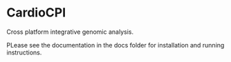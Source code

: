 CardioCPI
=========

Cross platform integrative genomic analysis.

PLease see the documentation in the docs folder for installation and running instructions.